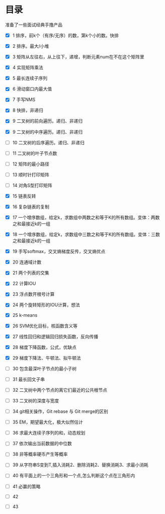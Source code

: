# 目录
准备了一些面试经典手撸产品
- [x] 1 排序，前k个（有序/无序）的数，第k个小的数。快排
- [x] 2 排序。最大/小堆
- [x] 3 矩阵从左往右，从上往下，递增，判断元素num在不在这个矩阵里
- [x] 4 实现矩阵乘法
- [x] 5 最长连续子序列
- [x] 6 滑动窗口内最大值
- [x] 7 手写NMS
- [x] 8 快排，非递归
- [x] 9 二叉树的前向遍历。递归、非递归
- [x] 9  二叉树的中序遍历。递归、非递归
- [ ] 10 二叉树的后序遍历。递归、非递归
- [ ] 11 二叉树的叶子节点数
- [ ] 12 矩阵的最小路径
- [ ] 13 顺时针打印矩阵
- [ ] 14 对角S型打印矩阵
- [x] 15 链表反转
- [x] 16 复杂链表的复制
- [x] 17 一个增序数组，给定k，求数组中两数之和等于K的所有数组。变体：两数之和最接近k的一组
- [x] 18 一个增序数组，给定k，求数组中三数之和等于K的所有数组。变体：三数之和最接近k的一组
- [x] 19 手写softmax，交叉熵梯度反传，交叉熵优点
- [x] 20 连通域计数
- [x] 21 两个列表的交集
- [x] 22 计算IOU
- [x] 23 浮点数开根号计算
- [x] 24 两个旋转矩形的IOU计算，想法
- [x] 25 k-means
- [x] 26 SVM优化目标，核函数含义等
- [x] 27 线性回归和逻辑回归损失函数，反向传播
- [x] 28 梯度下降函数，公式，优缺点
- [x] 29 梯度下降法、牛顿法、拟牛顿法
- [ ] 30 包含最深叶子节点的最小子树
- [ ] 31 最长回文子串
- [ ] 32 二叉树中两个节点的离它们最近的公共根节点
- [ ] 33 二叉树的深度与宽度
- [ ] 34 git相关操作，Git rebase 与 Git merge的区别
- [ ] 35 EM，期望最大化，极大似然估计
- [ ] 36 求最大连续子序列的和，动态规划
- [ ] 37 依次输出当前数据的中位数
- [ ] 38 非等概率硬币产生等概率
- [ ] 39 从字符串S变到T,插入消耗2、删除消耗2、替换消耗3、求最小消耗
- [ ] 40 有平面上的一个三角形和一个点,怎么判断这个点在三角形内
- [ ] 41 必赢的策略
- [ ] 42 
- [ ] 43 

